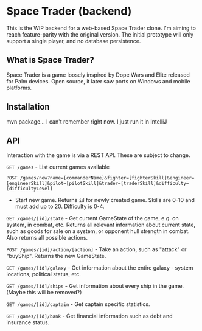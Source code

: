 # Space Trader (backend)

This is the WIP backend for a web-based Space Trader clone. I'm aiming to reach feature-parity with the original
version. The initial prototype will only support a single player, and no database persistence.

## What is Space Trader?

Space Trader is a game loosely inspired by Dope Wars and Elite released for Palm devices. Open source, it later
saw ports on Windows and mobile platforms.

## Installation

mvn package... I can't remember right now. I just run it in IntelliJ

## API

Interaction with the game is via a REST API. These are subject to change.

`GET /games` - List current games available

`POST /games/new?name=[commanderName]&fighter=[fighterSkill]&engineer=[engineerSkill]&pilot=[pilotSkill]&trader=[traderSkill]&difficulty=[difficultyLevel]`
  - Start new game. Returns `id` for newly created game. Skills are 0-10 and must add up to 20. Difficulty is 0-4.

`GET /games/[id]/state` - Get current GameState of the game, e.g. on system, in combat, etc. Returns all relevant information about
current state, such as goods for sale on a system, or opponent hull strength in combat. Also returns all possible
actions.

`POST /games/[id]/action/[action]` - Take an action, such as "attack" or "buyShip". Returns the new GameState.

`GET /games/[id]/galaxy` - Get information about the entire galaxy - system locations, political status, etc.

`GET /games/[id]/ships` - Get information about every ship in the game. (Maybe this will be removed?)

`GET /games/[id]/captain` - Get captain specific statistics.

`GET /games/[id]/bank` - Get financial information such as debt and insurance status.
